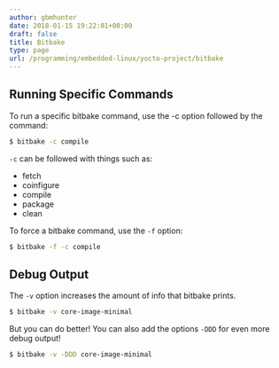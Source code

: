 ```yaml
---
author: gbmhunter
date: 2018-01-15 19:22:01+00:00
draft: false
title: Bitbake
type: page
url: /programming/embedded-linux/yocto-project/bitbake
---
```


## Running Specific Commands

To run a specific bitbake command, use the -c option followed by the command:

```sh
$ bitbake -c compile
```

`-c` can be followed with things such as:

* fetch
* coinfigure
* compile
* package
* clean

To force a bitbake command, use the `-f` option:

```sh
$ bitbake -f -c compile
```

## Debug Output

The `-v` option increases the amount of info that bitbake prints.

```sh  
$ bitbake -v core-image-minimal
```

But you can do better! You can also add the options `-DDD` for even more debug output!

```sh    
$ bitbake -v -DDD core-image-minimal
```
